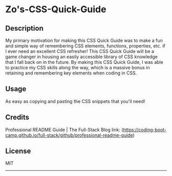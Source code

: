 # Zo's-CSS-Quick-Guide

## Description

My primary motivation for making this CSS Quick Guide was to make a fun and simple way of remembering CSS elements, functions, properties, etc. if I ever need an excellent CSS refresher!
This CSS Quick Guide will be a game changer in housing an easily accessible library of CSS knowledge that I fall back on in the future. 
By making this CSS Quick Guide, I was able to practice my CSS skills along the way, which is a massive bonus in retaining and remembering key elements when coding in CSS. 

## Usage

As easy as copying and pasting the CSS snippets that you'll need!

## Credits

Professional README Guide | The Full-Stack Blog 
link: (https://coding-boot-camp.github.io/full-stack/github/professional-readme-guide)

## License

MIT

---
